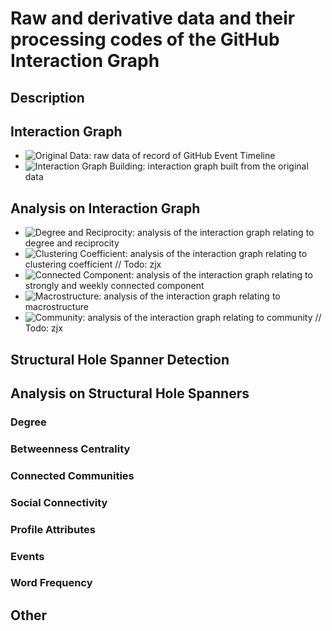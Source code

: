 # Raw and derivative data and their processing codes of the GitHub Interaction Graph

## Description

## Interaction Graph
-  ![**Original Data**](https://github.com/codeplay0314/GitHub-Interaction-Graph/tree/main/data/GHArchive): raw data of record of GitHub Event Timeline
- ![**Interaction Graph Building**](https://github.com/codeplay0314/GitHub-Interaction-Graph/tree/main/data/Graph): interaction graph built from the original data

## Analysis on Interaction Graph
- ![**Degree and Reciprocity**](https://github.com/codeplay0314/GitHub-Interaction-Graph/tree/main/data/Analysis/Degree&Reciprocity): analysis of the interaction graph relating to degree and reciprocity
- ![**Clustering Coefficient**](https://github.com/codeplay0314/GitHub-Interaction-Graph/tree/main/data/Analysis/ClusteringCoefficient): analysis of the interaction graph relating to clustering coefficient
// Todo: zjx
- ![**Connected Component**](https://github.com/codeplay0314/GitHub-Interaction-Graph/tree/main/data/Analysis/ConnectedComponent): analysis of the interaction graph relating to strongly and weekly connected component
- ![**Macrostructure**](https://github.com/codeplay0314/GitHub-Interaction-Graph/tree/main/data/Analysis/Macrostructure): analysis of the interaction graph relating to macrostructure
- ![**Community**](https://github.com/codeplay0314/GitHub-Interaction-Graph/tree/main/data/Analysis/Community): analysis of the interaction graph relating to community
// Todo: zjx

## Structural Hole Spanner Detection

## Analysis on Structural Hole Spanners
### Degree
### Betweenness Centrality
### Connected Communities
### Social Connectivity
### Profile Attributes
### Events
### Word Frequency

## Other
